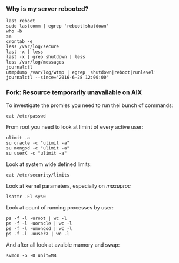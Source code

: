### Why is my server rebooted?
```
last reboot 
sudo lastcomm | egrep 'reboot|shutdown'
who -b
sa
crontab -e
less /var/log/secure
last -x | less
last -x | grep shutdown | less
less /var/log/messages
journalctl
utmpdump /var/log/wtmp | egrep 'shutdown|reboot|runlevel'
journalctl --since="2016-6-28 12:00:00"
```

### Fork: Resource temporarily unavailable on AIX
To investigate the promles you need to run thei bunch of commands:
```
cat /etc/passwd
```
From root you need to look at limint of every active user:
```
ulimit -a
su oracle -c "ulimit -a"
su mongod -c "ulimit -a"
su userX -c "ulimit -a"
```
Look at system wide defined limits:
```
cat /etc/security/limits
```
Look at kernel parameters, especially on *maxuproc*
```
lsattr -El sys0
```
Look at count of running processes by user:
```
ps -f -l -uroot | wc -l
ps -f -l -uoracle | wc -l
ps -f -l -umongod | wc -l
ps -f -l -uuserX | wc -l
```
And after all look at avaible mamory and swap:
```
svmon -G -O unit=MB
```


